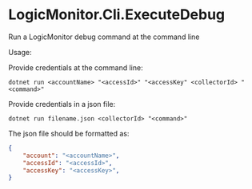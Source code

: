 # LogicMonitor.Cli.ExecuteDebug
Run a LogicMonitor debug command at the command line

Usage:

Provide credentials at the command line:
````
dotnet run <accountName> "<accessId>" "<accessKey" <collectorId> "<command>"
````

Provide credentials in a json file:
````
dotnet run filename.json <collectorId> "<command>"
````

The json file should be formatted as:
````json
{
    "account": "<accountName>",
    "accessId": "<accessId>",
    "accessKey": "<accessKey>",
}
````